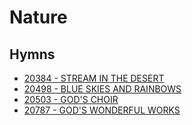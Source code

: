 # Nature

## Hymns

- [20384 - STREAM IN THE DESERT](/hymns/20384.md)
- [20498 - BLUE SKIES AND RAINBOWS](/hymns/20498.md)
- [20503 - GOD'S CHOIR](/hymns/20503.md)
- [20787 - GOD'S WONDERFUL WORKS](/hymns/20787.md)
